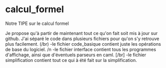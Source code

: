 # calcul_formel
Notre TIPE sur le calcul formel

Je propose qu'à partir de maintenant tout ce qu'on fait soit mis à jour sur github. J'ai séparé le code dans plusieurs fichiers pour qu'on s'y retrouve plus facilement.
(/br) -le fichier code_basique contient juste les opérations de base du logiciel.
/n -le fichier interface contient tous les programmes d'affichage, ainsi que d'éventuels parseurs en caml.
[/br] -le fichier simplification contient tout ce qui à été fait sur la simplification.
